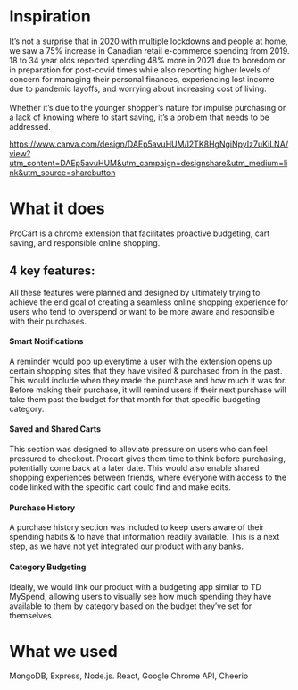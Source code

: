 # Inspiration
It’s not a surprise that in 2020 with multiple lockdowns and people at home, we saw a 75% increase in Canadian retail e-commerce spending from 2019.
18 to 34 year olds reported spending 48% more in 2021 due to boredom or in preparation for post-covid times while also reporting higher levels of concern for managing their personal finances, experiencing lost income due to pandemic layoffs, and worrying about increasing cost of living. <br>
<br>
Whether it’s due to the younger shopper’s nature for impulse purchasing or a lack of knowing where to start saving, it’s a problem that needs to be addressed.

https://www.canva.com/design/DAEp5avuHUM/l2TK8HgNgiNpyIz7uKiLNA/view?utm_content=DAEp5avuHUM&utm_campaign=designshare&utm_medium=link&utm_source=sharebutton

# What it does
ProCart is a chrome extension that facilitates proactive budgeting, cart saving, and responsible online shopping.
## 4 key features:
All these features were planned and designed by ultimately trying to achieve the end goal of creating a seamless online shopping experience for users who tend to overspend or want to be more aware and responsible with their purchases. 
#### Smart Notifications
A reminder would pop up everytime a user with the extension opens up certain shopping sites that they have visited & purchased from in the past. This would include when they made the purchase and how much it was for. Before making their purchase, it will remind users if their next purchase will take them past the budget for that month for that specific budgeting category.
#### Saved and Shared Carts
This section was designed to alleviate pressure on users who can feel pressured to checkout. Procart gives them time to think before purchasing, potentially come back at a later date. This would also enable shared shopping experiences between friends, where everyone with access to the code linked with the specific cart could find and make edits.
#### Purchase History
A purchase history section was included to keep users aware of their spending habits & to have that information readily available. This is a next step, as we have not yet integrated our product with any banks.
#### Category Budgeting
Ideally, we would link our product with a budgeting app similar to TD MySpend, allowing users to visually see how much spending they have available to them by category based on the budget they’ve set for themselves.
# What we used
MongoDB, Express, Node.js. React, Google Chrome API, Cheerio
